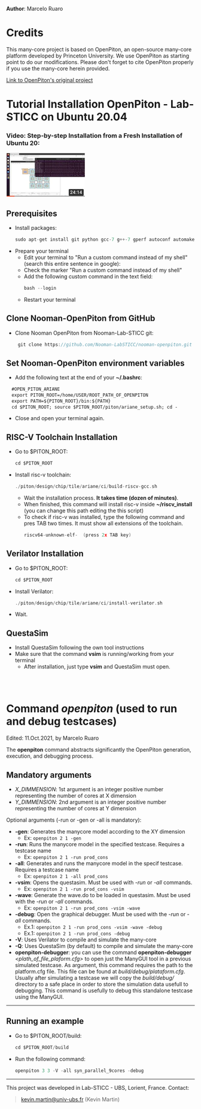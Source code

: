 **Author**: Marcelo Ruaro
# Credits
This many-core project is based on OpenPiton, an open-source many-core platform developed by Princeton University. We use OpenPiton as starting point to do our modifications. Please don't forget to cite OpenPiton properly if you use the many-core herein provided.


[Link to OpenPiton's original project](https://github.com/PrincetonUniversity/openpiton)



# Tutorial Installation OpenPiton - Lab-STICC on Ubuntu 20.04

### Video: Step-by-step Installation from a Fresh Installation of Ubuntu 20: 
[![IMAGE ALT TEXT HERE](utils/images_readme/video_banner.png)](https://youtu.be/mmB-RKY-_Js)

## Prerequisites
* Install packages:
  ```c
  sudo apt-get install git python gcc-7 g++-7 gperf autoconf automake autotools-dev libmpc-dev libmpfr-dev libgmp-dev gawk build-essential bison flex texinfo python-pexpect libusb-1.0-0-dev default-jdk zlib1g-dev valgrind csh device-tree-compiler libcanberra-gtk-module libcanberra-gtk3-module
    ```
* Prepare your terminal
  * Edit your terminal to "Run a custom command instead of my shell" (search this entire sentence in google):
  * Check the marker "Run a custom command instead of my shell"
  * Add the following custom command in the text field:
    ```c
    bash --login
    ```
  * Restart your terminal
  

## Clone Nooman-OpenPiton from GitHub
* Clone Nooman OpenPiton from Nooman-Lab-STICC git:
   ```c
    git clone https://github.com/Nooman-LabSTICC/nooman-openpiton.git
   ```

## Set Nooman-OpenPiton environment variables

  * Add the following text at the end of your **~/.bashrc**: 
  ```
    #OPEN_PITON_ARIANE  
    export PITON_ROOT=/home/USER/ROOT_PATH_OF_OPENPITON  
    export PATH=${PITON_ROOT}/bin:${PATH}  
    cd $PITON_ROOT; source $PITON_ROOT/piton/ariane_setup.sh; cd -   
  ```

* Close and open your terminal again.
  
## RISC-V Toolchain Installation
* Go to $PITON_ROOT:
    ```c
    cd $PITON_ROOT
    ```
* Install risc-v toolchain:
    ```c
    ./piton/design/chip/tile/ariane/ci/build-riscv-gcc.sh
    ```
    * Wait the installation process. **It takes time (dozen of minutes)**.
    * When finished, this command will install risc-v inside **~/riscv_install** (you can change this path editing the this script)
    * To check if risc-v was installed, type the following command and pres TAB two times. It must show all extensions of the toolchain.
      ```c
      riscv64-unknown-elf-  (press 2x TAB key)
      ```

## Verilator Installation
* Go to $PITON_ROOT:
    ```c
    cd $PITON_ROOT
    ```
* Install Verilator:
    ```c
    ./piton/design/chip/tile/ariane/ci/install-verilator.sh
    ```
* Wait.
## QuestaSim
* Install QuestaSim following the own tool instructions
* Make sure that the command **vsim** is running/working from your terminal
  * After installation, just type **vsim** and QuestaSim must open.

<br/><br/>

Command *openpiton* (used to run and debug testcases)
============
Edited: 11.Oct.2021, by Marcelo Ruaro

The **openpiton** command abstracts significantly the OpenPiton generation, execution, and debugging process.


Mandatory arguments
---------------
* *X_DIMMENSION*: 1st argument is an integer positive number representing the number of cores at X dimension
* *Y_DIMMENSION*:  2nd argument is an integer positive number representing the number of cores at Y dimension
  


Optional arguments (-run or -gen or -all is mandatory):



* **-gen**: Generates the manycore model according to the XY dimension
  * Ex: ``` openpiton 2 1 -gen ```
* **-run**: Runs the manycore model in the specified testcase. Requires a testcase name
  * Ex: ```openpiton 2 1 -run prod_cons```
* **-all**: Generates and runs the manycore model in the specif testcase. Requires a testcase name
  * Ex: ```openpiton 2 1 -all prod_cons```
* **-vsim**: Opens the questasim. Must be used with *-run* or *-all* commands.
  * Ex: ```openpiton 2 1 -run prod_cons -vsim```
* **-wave**: Generate the wave.do to be loaded in questasim. Must be used with the *-run* or *-all* commands.
  * Ex: ```openpiton 2 1 -run prod_cons -vsim -wave```
* **-debug**: Open the graphical debugger. Must be used with the *-run* or *-all* commands.
  *  Ex.1: ```openpiton 2 1 -run prod_cons -vsim -wave -debug```
  *  Ex.1: ```openpiton 2 1 -run prod_cons -debug```
*  **-V**: Uses Verilator to compile and simulate the many-core
*  **-Q**: Uses QuestaSim (by default) to compile and simulate the many-core
*  **openpiton-debugger**: you can use the command **openpiton-debugger** *<plath_of_file_plaform.cfg>* to open just the ManyGUI tool in a previous simulated testcase. As argument, this command requires the path to the platform.cfg file. This file can be found at *build/debug/plataform.cfg*. Usually after simulating a testcase we will copy the *build/debug/* directory to a safe place in order to store the simulation data usefull to debugging. This command is usefully to debug this standalone testcase using the ManyGUI.
---------------


## Running an example
* Go to $PITON_ROOT/build:
    ```c
    cd $PITON_ROOT/build
    ```
* Run the following command:
    ```c
    openpiton 3 3 -V -all syn_parallel_9cores -debug
    ```

--------------
This project was developed in Lab-STICC - UBS, Lorient, France.
Contact:
> kevin.martin@univ-ubs.fr (Kevin Martin)

